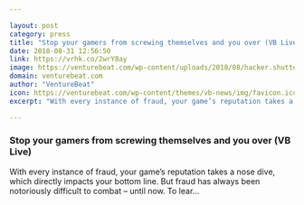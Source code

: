 ```yaml
---

layout: post
category: press
title: "Stop your gamers from screwing themselves and you over (VB Live)"
date: 2018-08-31 12:56:50
link: https://vrhk.co/2wrY8ay
image: https://venturebeat.com/wp-content/uploads/2018/08/hacker.shutterstock_11516467821.jpg?fit=1200%2C850&strip=all
domain: venturebeat.com
author: "VentureBeat"
icon: https://venturebeat.com/wp-content/themes/vb-news/img/favicon.ico
excerpt: "With every instance of fraud, your game’s reputation takes a nose dive, which directly impacts your bottom line. But fraud has always been notoriously difficult to combat – until now. To lear…"

---
```


### Stop your gamers from screwing themselves and you over (VB Live)

With every instance of fraud, your game’s reputation takes a nose dive, which directly impacts your bottom line. But fraud has always been notoriously difficult to combat – until now. To lear…